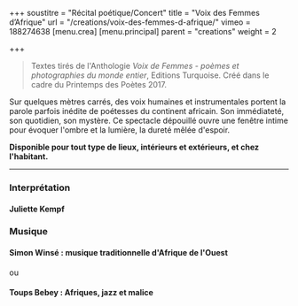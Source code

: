 +++
soustitre = "Récital poétique/Concert"
title = "Voix des Femmes d’Afrique"
url = "/creations/voix-des-femmes-d-afrique/"
vimeo = 188274638
[menu.crea]
[menu.principal]
parent = "creations"
weight = 2

+++
<blockquote>
<p>Textes tirés de l'Anthologie <em>Voix de Femmes - poèmes et photographies du monde entier</em>, Editions Turquoise. Créé dans le cadre du Printemps des Poètes 2017.</p>
</blockquote>

Sur quelques mètres carrés, des voix humaines et instrumentales portent la parole parfois inédite de poétesses du continent africain. Son immédiateté, son quotidien, son mystère. Ce spectacle dépouillé ouvre une fenêtre intime pour évoquer l'ombre et la lumière, la dureté mêlée d'espoir.

**Disponible pour tout type de lieux, intérieurs et extérieurs, et chez l'habitant.**

<hr>

### Interprétation

#### Juliette Kempf


### Musique

#### Simon Winsé : musique traditionnelle d'Afrique de l'Ouest

ou 

#### Toups Bebey : Afriques, jazz et malice